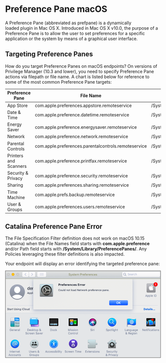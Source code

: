 [title]: # (Preference Pane macOS)
[tags]: # (system preferences)
[priority]: # (2)
# Preference Pane macOS

A Preference Pane (abbreviated as prefpane) is a dynamically loaded plugin in Mac OS X. Introduced in Mac OS X v10.0, the purpose of a Preference Pane is to allow the user to set preferences for a specific application or the system by means of a graphical user interface.

## Targeting Preference Panes

How do you target Preference Panes on macOS endpoints? On versions of Privilege Manager (10.3 and lower)<!-- is this true? Or should there be no version mentioned here?-->, you need to specify Preference Pane actions via filepath or file name. A chart is listed below for reference to some of the most common Preference Pane targets:

| Preference Pane  | File Name | File Path |
| ----- | ----- | ----- |
| App Store | com.apple.preferences.appstore.remoteservice | /System/Library/PreferencePanes/AppStore.prefPane/Contents/XPCServices/com.apple.preferences.appstore.remoteservice.xpc/Contents/MacOS/ |
| Date & Time | com.apple.preference.datetime.remoteservice | /System/Library/PreferencePanes/DateAndTime.prefPane/Contents/XPCServices/com.apple.preference.datetime.remoteservice.xpc/Contents/MacOS/ |
| Energy Saver | com.apple.preference.energysaver.remoteservice | /System/Library/PreferencePanes/EnergySaver.prefPane/Contents/XPCServices/com.apple.preference.energysaver.remoteservice.xpc/Contents/MacOS/ |
| Network | com.apple.preference.network.remoteservice | /System/Library/PreferencePanes/Network.prefPane/Contents/XPCServices/com.apple.preference.network.remoteservice.xpc/Contents/MacOS/ |
| Parental Controls | com.apple.preferences.parentalcontrols.remoteservice | /System/Library/PreferencePanes/ParentalControls.prefPane/Contents/XPCServices/com.apple.preferences.parentalcontrols.remoteservice.xpc/Contents/MacOS/ |
| Printers and Scanners | com.apple.preference.printfax.remoteservice | /System/Library/PreferencePanes/PrintAndScan.prefPane/Contents/XPCServices/com.apple.preference.printfax.remoteservice.xpc/Contents/MacOS/ |
| Security & Privacy | com.apple.preference.security.remoteservice | /System/Library/PreferencePanes/Security.prefPane/Contents/XPCServices/com.apple.preference.security.remoteservice.xpc/Contents/MacOS/ |
| Sharing | com.apple.preferences.sharing.remoteservice | /System/Library/PreferencePanes/SharingPref.prefPane/Contents/XPCServices/com.apple.preferences.sharing.remoteservice.xpc/Contents/MacOS/ |
| Time Machine | com.apple.prefs.backup.remoteservice | /System/Library/PreferencePanes/TimeMachine.prefPane/Contents/XPCServices/com.apple.prefs.backup.remoteservice.xpc/Contents/MacOS/ |
| User & Groups | com.apple.preferences.users.remoteservice | /System/Library/PreferencePanes/Accounts.prefPane/Contents/XPCServices/com.apple.preferences.users.remoteservice.xpc/Contents/MacOS/ |

## Catalina Preference Pane Error

The File Specification Filter definition does not work on macOS 10.15 (Catalina) when the File Names field starts with __com.apple.preference__ and/or Path field starts with __/System/Library/PreferencePanes/__.
Any Policies leveraging these filter definitions is also impacted.

Your endpoint will display an error identifying the targeted preference pane:

![Prefpane error](images/prefpane-error.png)

